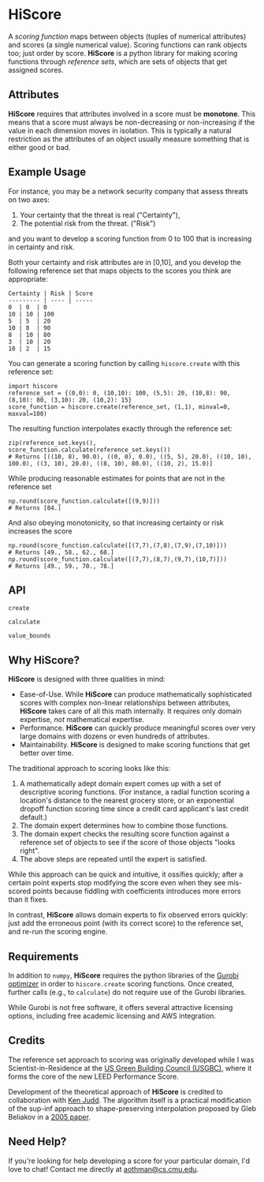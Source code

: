 # HiScore

A *scoring function* maps between objects (tuples of numerical attributes) and scores (a single numerical value). Scoring functions can rank objects too; just order by score. **HiScore** is a python library for making scoring functions through *reference sets*, which are sets of objects that get assigned scores.

## Attributes
**HiScore** requires that attributes involved in a score must be **monotone**. This means that a score must always be non-decreasing or non-increasing if the value in each dimension moves in isolation. This is typically a natural restriction as the attributes of an object usually measure something that is either good or bad.

## Example Usage
For instance, you may be a network security company that assess threats on two axes:

1. Your certainty that the threat is real ("Certainty"),
2. The potential risk from the threat. ("Risk")

and you want to develop a scoring function from 0 to 100 that is increasing in certainty and risk.

Both your certainty and risk attributes are in [0,10], and you develop the following reference set that maps objects to the scores you think are appropriate:

	Certainty | Risk | Score
	--------- | ---- | -----
	0  | 0  | 0
	10 | 10 | 100
	5  | 5  | 20
	10 | 8  | 90
	8  | 10 | 80
	3  | 10 | 20
	10 | 2  | 15

You can generate a scoring function by calling `hiscore.create` with this reference set:
	
	import hiscore
	reference_set = {(0,0): 0, (10,10): 100, (5,5): 20, (10,8): 90, (8,10): 80, (3,10): 20, (10,2): 15}
	score_function = hiscore.create(reference_set, (1,1), minval=0, maxval=100)

The resulting function interpolates exactly through the reference set:
	
	zip(reference_set.keys(), score_function.calculate(reference_set.keys())
	# Returns [((10, 8), 90.0), ((0, 0), 0.0), ((5, 5), 20.0), ((10, 10), 100.0), ((3, 10), 20.0), ((8, 10), 80.0), ((10, 2), 15.0)]

While producing reasonable estimates for points that are not in the reference set

	np.round(score_function.calculate([(9,9)]))
	# Returns [84.]

And also obeying monotonicity, so that increasing certainty or risk increases the score

	np.round(score_function.calculate([(7,7),(7,8),(7,9),(7,10)]))
	# Returns [49., 58., 62., 68.]
	np.round(score_function.calculate([(7,7),(8,7),(9,7),(10,7)]))
	# Returns [49., 59., 70., 78.]

## API

	create

	calculate

	value_bounds

## Why HiScore?

**HiScore** is designed with three qualities in mind:
+ Ease-of-Use. While **HiScore** can produce mathematically sophisticated scores with complex non-linear relationships between attributes, **HiScore** takes care of all this math internally. It requires only domain expertise, *not* mathematical expertise.
+ Performance. **HiScore** can quickly produce meaningful scores over very large domains with dozens or even hundreds of attributes.
+ Maintainability. **HiScore** is designed to make scoring functions that get better over time.

The traditional approach to scoring looks like this:

1.  A mathematically adept domain expert comes up with a set of descriptive scoring functions. (For instance, a radial function scoring a location's distance to the nearest grocery store, or an exponential  dropoff function scoring time since a credit card applicant's last credit default.)
2. The domain expert determines how to combine those functions.
3. The domain expert checks the resulting score function against a reference set of objects to see if the score of those objects "looks right".
4. The above steps are repeated until the expert is satisfied.

While this approach can be quick and intuitive, it ossifies quickly; after a certain point experts stop modifying the score even when they see mis-scored points because fiddling with coefficients introduces more errors than it fixes.

In contrast, **HiScore** allows domain experts to fix observed errors quickly: just add the erroneous point (with its correct score) to the reference set, and re-run the scoring engine.

## Requirements

In addition to `numpy`, **HiScore** requires the python libraries of the [Gurobi optimizer](http://www.gurobi.com) in order to `hiscore.create` scoring functions. Once created, further calls (e.g., to `calculate`) do not require use of the Gurobi libraries.

While Gurobi is not free software, it offers several attractive licensing options, including free academic licensing and AWS integration.

## Credits
The reference set approach to scoring was originally developed while I was Scientist-in-Residence at the [US Green Building Council (USGBC)](http://www.usgbc.org/), where it forms the core of the new LEED Performance Score.

Development of the theoretical approach of **HiScore** is credited to collaboration with [Ken Judd](http://www.hoover.org/fellows/kenneth-l-judd). The algorithm itself is a practical modification of the sup-inf approach to shape-preserving interpolation proposed by Gleb Beliakov in a [2005 paper](http://link.springer.com/article/10.1007/s10543-005-0028-x).

## Need Help?
If you're looking for help developing a score for your particular domain, I'd love to chat! Contact me directly at <aothman@cs.cmu.edu>.